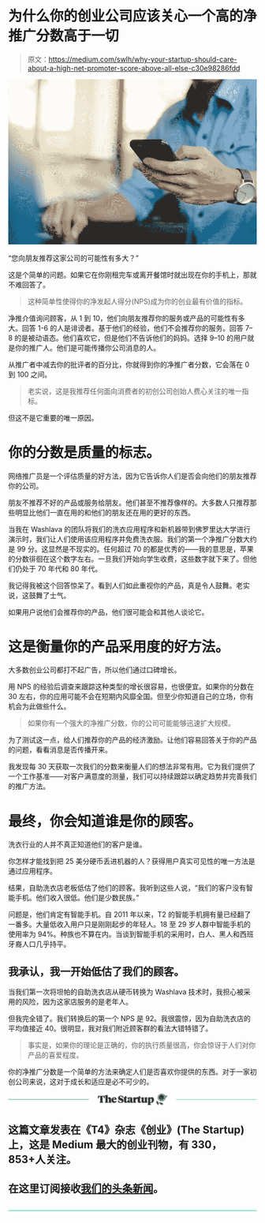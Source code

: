 # 为什么你的创业公司应该关心一个高的净推广分数高于一切

> 原文：<https://medium.com/swlh/why-your-startup-should-care-about-a-high-net-promoter-score-above-all-else-c30e98286fdd>

![](img/97557d928ba77a150ac030d2329c9c03.png)

“您向朋友推荐这家公司的可能性有多大？”

这是个简单的问题。如果它在你刚租完车或离开餐馆时就出现在你的手机上，那就不难回答了。

> 这种简单性使得你的净发起人得分(NPS)成为你的创业最有价值的指标。

净推介值询问顾客，从 1 到 10，他们向朋友推荐你的服务或产品的可能性有多大。回答 1-6 的人是诽谤者。基于他们的经验，他们不会推荐你的服务。回答 7–8 的是被动语态。他们喜欢它，但是他们不告诉他们的妈妈。选择 9–10 的用户就是你的推广人。他们是可能传播你公司消息的人。

从推广者中减去你的批评者的百分比，你就得到你的净推广者分数，它会落在 0 到 100 之间。

> 老实说，这是我推荐任何面向消费者的初创公司创始人费心关注的唯一指标。

但这不是它重要的唯一原因。

# **你的分数是质量的标志。**

网络推广员是一个评估质量的好方法，因为它告诉你人们是否会向他们的朋友推荐你的公司。

朋友不推荐不好的产品或服务给朋友。他们甚至不推荐像样的。大多数人只推荐那些明显比他们一直在用的和他们的朋友还在用的更好的东西。

当我在 Washlava 的团队将我们的洗衣应用程序和新机器带到佛罗里达大学进行演示时，我们让人们使用该应用程序并免费洗衣服。我们的第一个净推广分数大约是 99 分。这显然是不现实的。任何超过 70 的都是优秀的——我的意思是，苹果的分数徘徊在这个数字左右。一旦我们开始向学生收费，这些数字就下来了。但他们仍处于 70 年代和 80 年代。

我记得我被这个回答惊呆了。看到人们如此重视你的产品，真是令人鼓舞。老实说，这鼓舞了士气。

如果用户说他们会推荐你的产品，他们很可能会和其他人谈论它。

# **这是衡量你的产品采用度的好方法。**

大多数创业公司都打不起广告，所以他们通过口碑增长。

用 NPS 的经验后调查来跟踪这种类型的增长很容易，也很便宜。如果你的分数在 30 左右，你的应用可能不会在短期内风靡全国。但至少你知道自己的立场，你有机会为此做些什么。

> 如果你有一个强大的净推广分数，你的公司可能能够迅速扩大规模。

为了测试这一点，给人们推荐你的产品的经济激励。让他们容易回答关于你的产品的问题，看看消息是否传播开来。

我发现每 30 天获取一次我们的分数来衡量人们的想法非常有用。它为我们提供了一个工作基准——对客户满意度的测量，我们可以持续跟踪以确定趋势并完善我们的推广方法。

# 最终，你会知道谁是你的顾客。

洗衣行业的人并不真正知道他们的客户是谁。

你怎样才能找到把 25 美分硬币丢进机器的人？获得用户真实可见性的唯一方法是通过应用程序。

结果，自助洗衣店老板低估了他们的顾客。我听到这些人说，“我们的客户没有智能手机。他们收入很低。他们是少数民族。”

问题是，他们肯定有智能手机。自 2011 年以来，T2 的智能手机拥有量已经翻了一番多。大量低收入用户只是刚刚起步的年轻人。18 至 29 岁人群中智能手机的使用率为 94%。种族也不算在内。当谈到智能手机的采用时，白人、黑人和西班牙裔人口几乎持平。

## 我承认，我一开始低估了我们的顾客。

当我们第一次将坦帕的自助洗衣店从硬币转换为 Washlava 技术时，我担心被采用的风险，因为这家店服务的是老年人。

但我完全错了。我们转换后的第一个 NPS 是 92。我很震惊，因为自助洗衣店的平均值接近 40。很明显，我对我们附近顾客群的看法大错特错了。

> 事实是，如果你的理论是正确的，你的执行质量很高，你会惊讶于人们对你产品的喜爱程度。

你的净推广分数是一个简单的方法来确定人们是否喜欢你提供的东西。对于一家初创公司来说，这对于成长和适应是必不可少的。

[![](img/308a8d84fb9b2fab43d66c117fcc4bb4.png)](https://medium.com/swlh)

## 这篇文章发表在《T4》杂志《创业》(The Startup)上，这是 Medium 最大的创业刊物，有 330，853+人关注。

## 在这里订阅接收[我们的头条新闻](http://growthsupply.com/the-startup-newsletter/)。

[![](img/b0164736ea17a63403e660de5dedf91a.png)](https://medium.com/swlh)